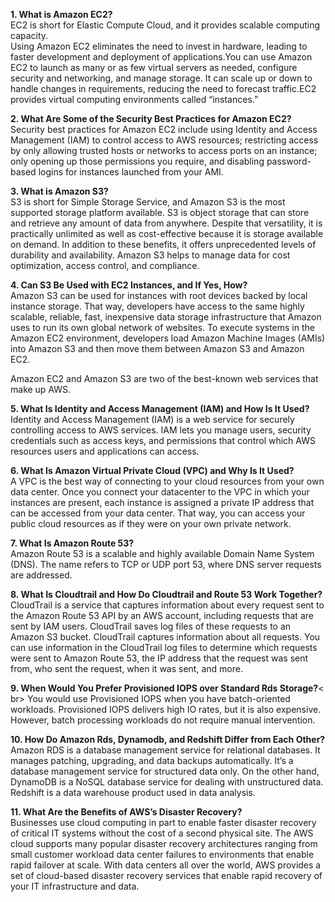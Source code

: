 **1. What is Amazon EC2?**<br>
EC2 is short for Elastic Compute Cloud, and it provides scalable computing capacity. <br>
Using Amazon EC2 eliminates the need to invest in hardware, leading to faster development and deployment of applications.You can use Amazon EC2 to launch as many or as few virtual servers as needed, configure security and networking, and manage storage. It can scale up or down to handle changes in requirements, reducing the need to forecast traffic.EC2 provides virtual computing environments called “instances.”

**2. What Are Some of the Security Best Practices for Amazon EC2?** <br>
Security best practices for Amazon EC2 include using Identity and Access Management (IAM) to control access to AWS resources; restricting access by only allowing trusted hosts or networks to access ports on an instance; only opening up those permissions you require, and disabling password-based logins for instances launched from your AMI.

**3. What is Amazon S3?** <br>
S3 is short for Simple Storage Service, and Amazon S3 is the most supported storage platform available. S3 is object storage that can store and retrieve any amount of data from anywhere. Despite that versatility, it is practically unlimited as well as cost-effective because it is storage available on demand. In addition to these benefits, it offers unprecedented levels of durability and availability. Amazon S3 helps to manage data for cost optimization, access control, and compliance. 

**4. Can S3 Be Used with EC2 Instances, and If Yes, How?** <br>
Amazon S3 can be used for instances with root devices backed by local instance storage. That way, developers have access to the same highly scalable, reliable, fast, inexpensive data storage infrastructure that Amazon uses to run its own global network of websites. To execute systems in the Amazon EC2 environment, developers load Amazon Machine Images (AMIs) into Amazon S3 and then move them between Amazon S3 and Amazon EC2.

Amazon EC2 and Amazon S3 are two of the best-known web services that make up AWS.

**5. What Is Identity and Access Management (IAM) and How Is It Used?** <br>
Identity and Access Management (IAM) is a web service for securely controlling access to AWS services. IAM lets you manage users, security credentials such as access keys, and permissions that control which AWS resources users and applications can access.

**6. What Is Amazon Virtual Private Cloud (VPC) and Why Is It Used?** <br>
A VPC is the best way of connecting to your cloud resources from your own data center. Once you connect your datacenter to the VPC in which your instances are present, each instance is assigned a private IP address that can be accessed from your data center. That way, you can access your public cloud resources as if they were on your own private network.

**7. What Is Amazon Route 53?** <br>
Amazon Route 53 is a scalable and highly available Domain Name System (DNS). The name refers to TCP or UDP port 53, where DNS server requests are addressed.

**8. What Is Cloudtrail and How Do Cloudtrail and Route 53 Work Together?** <br>
CloudTrail is a service that captures information about every request sent to the Amazon Route 53 API by an AWS account, including requests that are sent by IAM users. CloudTrail saves log files of these requests to an Amazon S3 bucket. CloudTrail captures information about all requests. You can use information in the CloudTrail log files to determine which requests were sent to Amazon Route 53, the IP address that the request was sent from, who sent the request, when it was sent, and more.

**9. When Would You Prefer Provisioned IOPS over Standard Rds Storage?**< br>
You would use Provisioned IOPS when you have batch-oriented workloads. Provisioned IOPS delivers high IO rates, but it is also expensive. However, batch processing workloads do not require manual intervention. 

**10. How Do Amazon Rds, Dynamodb, and Redshift Differ from Each Other?** <br>
Amazon RDS is a database management service for relational databases. It manages patching, upgrading, and data backups automatically. It’s a database management service for structured data only. On the other hand, DynamoDB is a NoSQL database service for dealing with unstructured data. Redshift is a data warehouse product used in data analysis.

**11. What Are the Benefits of AWS’s Disaster Recovery?** <br>
Businesses use cloud computing in part to enable faster disaster recovery of critical IT systems without the cost of a second physical site. The AWS cloud supports many popular disaster recovery architectures ranging from small customer workload data center failures to environments that enable rapid failover at scale. With data centers all over the world, AWS provides a set of cloud-based disaster recovery services that enable rapid recovery of your IT infrastructure and data.
